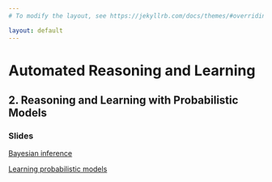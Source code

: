 ```yaml
---
# To modify the layout, see https://jekyllrb.com/docs/themes/#overriding-theme-defaults

layout: default
---
```


# Automated Reasoning and Learning

## 2.  Reasoning and Learning with Probabilistic Models

### Slides

[Bayesian inference](./Bayesian-Inference.pdf)

[Learning probabilistic models](./Bayesian-Learning.pdf)

